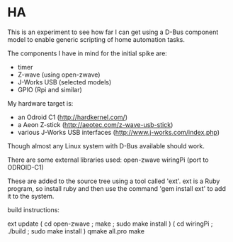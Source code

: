 HA
==

This is an experiment to see how far I can get using a D-Bus component model to enable generic scripting of home automation tasks.

The components I have in mind for the initial spike are:
- timer
- Z-wave (using open-zwave)
- J-Works USB (selected models)
- GPIO (Rpi and similar)

My hardware target is:
- an Odroid C1 (http://hardkernel.com/)
- a Aeon Z-stick (http://aeotec.com/z-wave-usb-stick)
- various J-Works USB interfaces (http://www.j-works.com/index.php)

Though almost any Linux system with D-Bus available should work.

There are some external libraries used:
  open-zwave
  wiringPi (port to ODROID-C1)

These are added to the source tree using a tool called 'ext'.  ext is a Ruby program, so install ruby and then use the command 'gem install ext' to add it to the system.  

build instructions:

ext update
( cd open-zwave ; make ; sudo make install )
( cd wiringPi ; ./build ; sudo make install )
qmake all.pro
make

